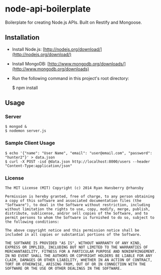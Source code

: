 node-api-boilerplate
====================

Boilerplate for creating Node.js APIs. Built on Restify and Mongoose.

## Installation

* Install Node.js: [http://nodejs.org/download/](http://nodejs.org/download/)
* Install MongoDB: [http://www.mongodb.org/downloads/](http://www.mongodb.org/downloads)
* Run the following command in this project's root directory:

    $ npm install

## Usage

### Server

    $ mongod &
    $ nodemon server.js

### Sample Client Usage

    $ echo '{"name": "User Name", "email": "user@email.com", "password": "hunter2"}' > data.json
    $ curl -X POST -isd @data.json http://localhost:8000/users --header "Content-Type:application/json"

### License

    The MIT License (MIT) Copyright (c) 2014 Ryan Hansberry @rhansby

    Permission is hereby granted, free of charge, to any person obtaining a copy of this software and associated documentation files (the "Software"), to deal in the Software without restriction, including without limitation the rights to use, copy, modify, merge, publish, distribute, sublicense, and/or sell copies of the Software, and to permit persons to whom the Software is furnished to do so, subject to the following conditions:

    The above copyright notice and this permission notice shall be included in all copies or substantial portions of the Software.

    THE SOFTWARE IS PROVIDED "AS IS", WITHOUT WARRANTY OF ANY KIND, EXPRESS OR IMPLIED, INCLUDING BUT NOT LIMITED TO THE WARRANTIES OF MERCHANTABILITY, FITNESS FOR A PARTICULAR PURPOSE AND NONINFRINGEMENT. IN NO EVENT SHALL THE AUTHORS OR COPYRIGHT HOLDERS BE LIABLE FOR ANY CLAIM, DAMAGES OR OTHER LIABILITY, WHETHER IN AN ACTION OF CONTRACT, TORT OR OTHERWISE, ARISING FROM, OUT OF OR IN CONNECTION WITH THE SOFTWARE OR THE USE OR OTHER DEALINGS IN THE SOFTWARE.
